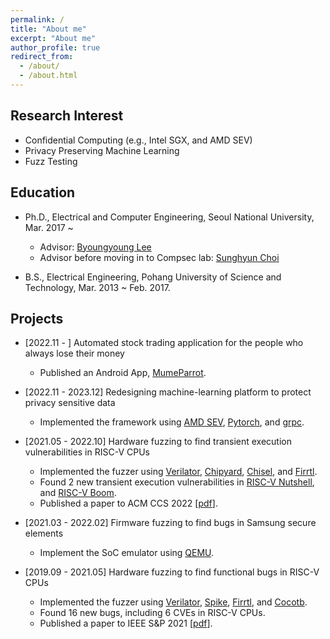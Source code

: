 ```yaml
---
permalink: /
title: "About me"
excerpt: "About me"
author_profile: true
redirect_from: 
  - /about/
  - /about.html
---
```


## Research Interest

* Confidential Computing (e.g., Intel SGX, and AMD SEV)
* Privacy Preserving Machine Learning
* Fuzz Testing

## Education

* Ph.D., Electrical and Computer Engineering, Seoul National University, Mar. 2017 ~
  * Advisor: [Byoungyoung Lee](https://lifeasageek.github.io/)
  * Advisor before moving in to Compsec lab: [Sunghyun Choi](https://kr.linkedin.com/in/sunghyun-choi-b20268)

* B.S., Electrical Engineering, Pohang University of Science and Technology, Mar. 2013 ~ Feb. 2017.

## Projects

* [2022.11 - ] Automated stock trading application for the people who always lose their money
  * Published an Android App, [MumeParrot](https://play.google.com/store/apps/details?id=com.mumemume.mumeparrot).

* [2022.11 - 2023.12] Redesigning machine-learning platform to protect privacy sensitive data
  * Implemented the framework using [AMD SEV](https://github.com/AMDESE/AMDSEV), [Pytorch](https://github.com/pytorch/pytorch), and [grpc](https://github.com/grpc).

* [2021.05 - 2022.10] Hardware fuzzing to find transient execution vulnerabilities in RISC-V CPUs
  * Implemented the fuzzer using [Verilator](https://github.com/verilator/verilator), [Chipyard](https://github.com/ucb-bar/chipyard), [Chisel](https://github.com/chipsalliance/chisel3), and [Firrtl](https://github.com/chipsalliance/firrtl).
  * Found 2 new transient execution vulnerabilities in [RISC-V Nutshell](https://github.com/OSCPU/NutShell), and [RISC-V Boom](https://github.com/riscv-boom/riscv-boom).
  * Published a paper to ACM CCS 2022 [[pdf](https://jaewonhur.github.io/files/jwhur-specdoctor.pdf)].

* [2021.03 - 2022.02] Firmware fuzzing to find bugs in Samsung secure elements
  * Implement the SoC emulator using [QEMU](https://github.com/qemu/qemu).
  
* [2019.09 - 2021.05] Hardware fuzzing to find functional bugs in RISC-V CPUs
  * Implemented the fuzzer using [Verilator](https://github.com/verilator/verilator), [Spike](https://github.com/riscv-software-src/riscv-isa-sim), [Firrtl](https://github.com/chipsalliance/firrtl), and [Cocotb](https://github.com/cocotb/cocotb).
  * Found 16 new bugs, including 6 CVEs in RISC-V CPUs.
  * Published a paper to IEEE S&P 2021 [[pdf](https://jaeownhur.github.io/files/jwhur-difuzzrtl.pdf)].

